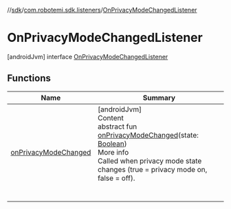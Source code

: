 //[sdk](../../../index.md)/[com.robotemi.sdk.listeners](../index.md)/[OnPrivacyModeChangedListener](index.md)



# OnPrivacyModeChangedListener  
 [androidJvm] interface [OnPrivacyModeChangedListener](index.md)   


## Functions  
  
|  Name |  Summary | 
|---|---|
| <a name="com.robotemi.sdk.listeners/OnPrivacyModeChangedListener/onPrivacyModeChanged/#kotlin.Boolean/PointingToDeclaration/"></a>[onPrivacyModeChanged](on-privacy-mode-changed.md)| <a name="com.robotemi.sdk.listeners/OnPrivacyModeChangedListener/onPrivacyModeChanged/#kotlin.Boolean/PointingToDeclaration/"></a>[androidJvm]  <br>Content  <br>abstract fun [onPrivacyModeChanged](on-privacy-mode-changed.md)(state: [Boolean](https://kotlinlang.org/api/latest/jvm/stdlib/kotlin/-boolean/index.html))  <br>More info  <br>Called when privacy mode state changes (true = privacy mode on, false = off).  <br><br><br>|

